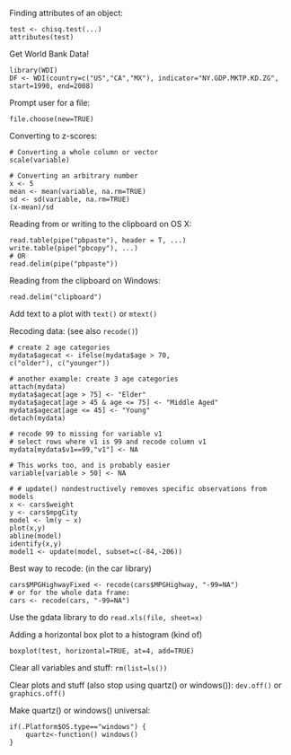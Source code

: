 Finding attributes of an object:

	test <- chisq.test(...)
	attributes(test)

Get World Bank Data!

	library(WDI)
	DF <- WDI(country=c("US","CA","MX"), indicator="NY.GDP.MKTP.KD.ZG", start=1990, end=2008)

Prompt user for a file:

	file.choose(new=TRUE)

Converting to z-scores:

	# Converting a whole column or vector
	scale(variable)
	
	# Converting an arbitrary number
	x <- 5
	mean <- mean(variable, na.rm=TRUE)
	sd <- sd(variable, na.rm=TRUE)
	(x-mean)/sd

Reading from or writing to the clipboard on OS X:

	read.table(pipe("pbpaste"), header = T, ...)
	write.table(pipe("pbcopy"), ...)
	# OR
	read.delim(pipe("pbpaste"))

Reading from the clipboard on Windows:

	read.delim("clipboard")

Add text to a plot with `text()` or `mtext()`

Recoding data: (see also `recode()`)

	# create 2 age categories 
	mydata$agecat <- ifelse(mydata$age > 70, 
	c("older"), c("younger")) 
	
	# another example: create 3 age categories 
	attach(mydata)
	mydata$agecat[age > 75] <- "Elder"
	mydata$agecat[age > 45 & age <= 75] <- "Middle Aged"
	mydata$agecat[age <= 45] <- "Young"
	detach(mydata)
	
	# recode 99 to missing for variable v1
	# select rows where v1 is 99 and recode column v1 
	mydata[mydata$v1==99,"v1"] <- NA
	
	# This works too, and is probably easier
	variable[variable > 50] <- NA
	
	# # update() nondestructively removes specific observations from models
	x <- cars$weight
	y <- cars$mpgCity
	model <- lm(y ~ x)
	plot(x,y)
	abline(model)
	identify(x,y)
	model1 <- update(model, subset=c(-84,-206))

Best way to recode: (in the car library)

	cars$MPGHighwayFixed <- recode(cars$MPGHighway, "-99=NA")
	# or for the whole data frame:
	cars <- recode(cars, "-99=NA")

Use the gdata library to do `read.xls(file, sheet=x)`

Adding a horizontal box plot to a histogram (kind of)

	boxplot(test, horizontal=TRUE, at=4, add=TRUE)

Clear all variables and stuff: `rm(list=ls())`

Clear plots and stuff (also stop using quartz() or windows()): `dev.off()` or `graphics.off()`

Make quartz() or windows() universal:

	if(.Platform$OS.type=="windows") {
		quartz<-function() windows()
	}
